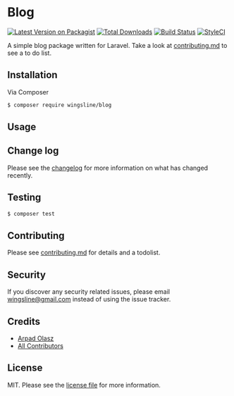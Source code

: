 # Blog

[![Latest Version on Packagist][ico-version]][link-packagist]
[![Total Downloads][ico-downloads]][link-downloads]
[![Build Status][ico-travis]][link-travis]
[![StyleCI][ico-styleci]][link-styleci]

A simple blog package written for Laravel. Take a look at [contributing.md](contributing.md) to see a to do list.

## Installation

Via Composer

``` bash
$ composer require wingsline/blog
```

## Usage

## Change log

Please see the [changelog](changelog.md) for more information on what has changed recently.

## Testing

``` bash
$ composer test
```

## Contributing

Please see [contributing.md](contributing.md) for details and a todolist.

## Security

If you discover any security related issues, please email wingsline@gmail.com instead of using the issue tracker.

## Credits

- [Arpad Olasz][link-author]
- [All Contributors][link-contributors]

## License

MIT. Please see the [license file](license.md) for more information.

[ico-version]: https://img.shields.io/packagist/v/wingsline/blog.svg?style=flat-square
[ico-downloads]: https://img.shields.io/packagist/dt/wingsline/blog.svg?style=flat-square
[ico-travis]: https://img.shields.io/travis/wingsline/blog/master.svg?style=flat-square
[ico-styleci]: https://styleci.io/repos/12345678/shield

[link-packagist]: https://packagist.org/packages/wingsline/blog
[link-downloads]: https://packagist.org/packages/wingsline/blog
[link-travis]: https://travis-ci.org/wingsline/blog
[link-styleci]: https://styleci.io/repos/12345678
[link-author]: https://github.com/wingsline
[link-contributors]: ../../contributors
